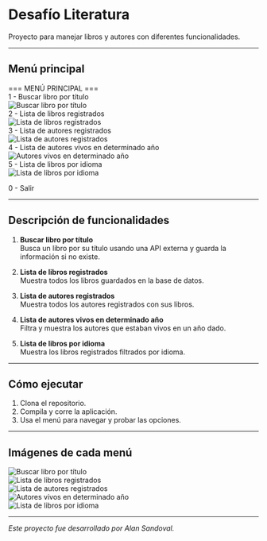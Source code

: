 # Desafío Literatura

Proyecto para manejar libros y autores con diferentes funcionalidades.

---

## Menú principal

=== MENÚ PRINCIPAL ===  
1 - Buscar libro por título  
![Buscar libro por título](src/main/resources/images/menu1-1.png)  
2 - Lista de libros registrados  
![Lista de libros registrados](src/main/resources/images/menu2-1.png)  
3 - Lista de autores registrados  
![Lista de autores registrados](src/main/resources/images/menu3-1.png)  
4 - Lista de autores vivos en determinado año  
![Autores vivos en determinado año](src/main/resources/images/menu4-1.png)  
5 - Lista de libros por idioma  
![Lista de libros por idioma](src/main/resources/images/menu5-1.png)  

0 - Salir

---

## Descripción de funcionalidades

1. **Buscar libro por título**  
Busca un libro por su título usando una API externa y guarda la información si no existe.

2. **Lista de libros registrados**  
Muestra todos los libros guardados en la base de datos.

3. **Lista de autores registrados**  
Muestra todos los autores registrados con sus libros.

4. **Lista de autores vivos en determinado año**  
Filtra y muestra los autores que estaban vivos en un año dado.

5. **Lista de libros por idioma**  
Muestra los libros registrados filtrados por idioma.

---

## Cómo ejecutar

1. Clona el repositorio.  
2. Compila y corre la aplicación.  
3. Usa el menú para navegar y probar las opciones.

---

## Imágenes de cada menú

![Buscar libro por título](src/main/resources/images/menu1-1.png)  
![Lista de libros registrados](src/main/resources/images/menu2-1.png)  
![Lista de autores registrados](src/main/resources/images/menu3-1.png)  
![Autores vivos en determinado año](src/main/resources/images/menu4-1.png)  
![Lista de libros por idioma](src/main/resources/images/menu5-1.png)  

---

*Este proyecto fue desarrollado por Alan Sandoval.*

